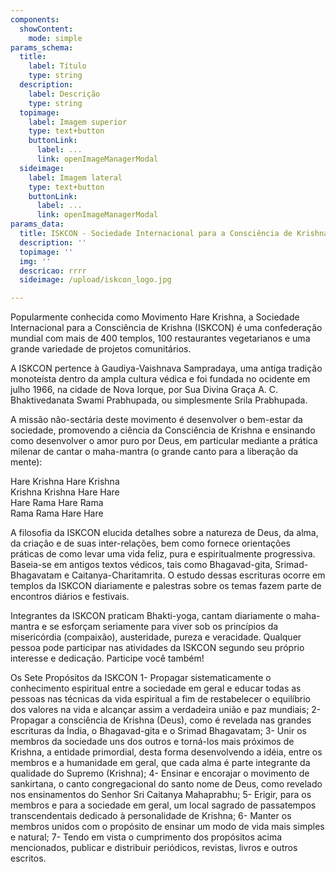 ```yaml
---
components:
  showContent:
    mode: simple
params_schema:
  title:
    label: Título
    type: string
  description:
    label: Descrição
    type: string
  topimage:
    label: Imagem superior
    type: text+button
    buttonLink:
      label: ...
      link: openImageManagerModal
  sideimage:
    label: Imagem lateral
    type: text+button
    buttonLink:
      label: ...
      link: openImageManagerModal
params_data:
  title: ISKCON - Sociedade Internacional para a Consciência de Krishna
  description: ''
  topimage: ''
  img: ''
  descricao: rrrr
  sideimage: /upload/iskcon_logo.jpg

---
```


Popularmente conhecida como Movimento Hare Krishna, a Sociedade Internacional para a Consciência de Krishna (ISKCON) é uma confederação mundial com mais de 400 templos, 100 restaurantes vegetarianos e uma grande variedade de projetos comunitários.

A ISKCON pertence à Gaudiya-Vaishnava Sampradaya, uma antiga tradição monoteísta dentro da ampla cultura védica e foi fundada no ocidente em julho 1966, na cidade de Nova Iorque, por Sua Divina Graça A. C. Bhaktivedanata Swami Prabhupada, ou simplesmente Srila Prabhupada.

A missão não-sectária deste movimento é desenvolver o bem-estar da sociedade, promovendo a ciência da Consciência de Krishna e ensinando como desenvolver o amor puro por Deus, em particular mediante a prática milenar de cantar o maha-mantra (o grande canto para a liberação da mente):

Hare Krishna Hare Krishna  
Krishna Krishna Hare Hare  
Hare Rama Hare Rama  
Rama Rama Hare Hare 

A filosofia da ISKCON elucida detalhes sobre a natureza de Deus, da alma, da criação e de suas inter-relações, bem como fornece orientações práticas de como levar uma vida feliz, pura e espiritualmente progressiva. Baseia-se em antigos textos védicos, tais como Bhagavad-gita, Srimad-Bhagavatam e Caitanya-Charitamrita. O estudo dessas escrituras ocorre em templos da ISKCON diariamente e palestras sobre os temas fazem parte de encontros diários e festivais.

Integrantes da ISKCON praticam Bhakti-yoga, cantam diariamente o maha-mantra e se esforçam seriamente para viver sob os princípios da misericórdia (compaixão), austeridade, pureza e veracidade. Qualquer pessoa pode participar nas atividades da ISKCON segundo seu próprio interesse e dedicação. Participe você também!

Os Sete Propósitos da ISKCON
1- Propagar sistematicamente o conhecimento espiritual entre a sociedade em geral e educar todas as pessoas nas técnicas da vida espiritual a fim de restabelecer o equilíbrio dos valores na vida e alcançar assim a verdadeira união e paz mundiais;
2- Propagar a consciência de Krishna (Deus), como é revelada nas grandes escrituras da Índia, o Bhagavad-gita e o Srimad Bhagavatam;
3- Unir os membros da sociedade uns dos outros e torná-los mais próximos de Krishna, a entidade primordial, desta forma desenvolvendo a idéia, entre os membros e a humanidade em geral, que cada alma é parte integrante da qualidade do Supremo (Krishna);
4- Ensinar e encorajar o movimento de sankirtana, o canto congregacional do santo nome de Deus, como revelado nos ensinamentos do Senhor Sri Caitanya Mahaprabhu;
5- Erigir, para os membros e para a sociedade em geral, um local sagrado de passatempos transcendentais dedicado à personalidade de Krishna;
6- Manter os membros unidos com o propósito de ensinar um modo de vida mais simples e natural;
7- Tendo em vista o cumprimento dos propósitos acima mencionados, publicar e distribuir periódicos, revistas, livros e outros escritos.